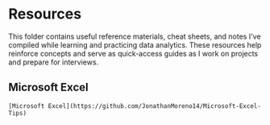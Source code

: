 # Resources

This folder contains useful reference materials, cheat sheets, and notes I've compiled while learning and practicing data analytics. These resources help reinforce concepts and serve as quick-access guides as I work on projects and prepare for interviews.

## Microsoft Excel

	[Microsoft Excel](https://github.com/JonathanMoreno14/Microsoft-Excel-Tips)
